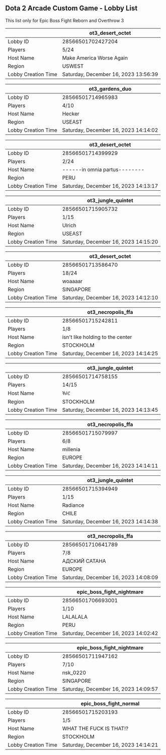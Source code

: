 ## Dota 2 Arcade Custom Game - Lobby List

This list only for Epic Boss Fight Reborn and Overthrow 3

|  | ot3_desert_octet |
| ------ | ------ |
| Lobby ID | 28566501702427204 |
| Players | 5/24 |
| Host Name | Make America Worse Again |
| Region | USWEST |
| Lobby Creation Time | Saturday, December 16, 2023 13:56:39 |


|  | ot3_gardens_duo |
| ------ | ------ |
| Lobby ID | 28566501714965983 |
| Players | 4/10 |
| Host Name | Hecker |
| Region | USEAST |
| Lobby Creation Time | Saturday, December 16, 2023 14:14:02 |


|  | ot3_desert_octet |
| ------ | ------ |
| Lobby ID | 28566501714399929 |
| Players | 2/24 |
| Host Name | ------in omnia partus-------- |
| Region | PERU |
| Lobby Creation Time | Saturday, December 16, 2023 14:13:17 |


|  | ot3_jungle_quintet |
| ------ | ------ |
| Lobby ID | 28566501715905732 |
| Players | 1/15 |
| Host Name | Ulrich |
| Region | USEAST |
| Lobby Creation Time | Saturday, December 16, 2023 14:15:20 |


|  | ot3_desert_octet |
| ------ | ------ |
| Lobby ID | 28566501713586470 |
| Players | 18/24 |
| Host Name | woaaaar |
| Region | SINGAPORE |
| Lobby Creation Time | Saturday, December 16, 2023 14:12:10 |


|  | ot3_necropolis_ffa |
| ------ | ------ |
| Lobby ID | 28566501715242811 |
| Players | 1/8 |
| Host Name | isn't like holding to the center |
| Region | STOCKHOLM |
| Lobby Creation Time | Saturday, December 16, 2023 14:14:25 |


|  | ot3_jungle_quintet |
| ------ | ------ |
| Lobby ID | 28566501714758155 |
| Players | 14/15 |
| Host Name | ꃥꈤꊐ |
| Region | STOCKHOLM |
| Lobby Creation Time | Saturday, December 16, 2023 14:13:45 |


|  | ot3_necropolis_ffa |
| ------ | ------ |
| Lobby ID | 28566501715079997 |
| Players | 6/8 |
| Host Name | millenia |
| Region | EUROPE |
| Lobby Creation Time | Saturday, December 16, 2023 14:14:11 |


|  | ot3_jungle_quintet |
| ------ | ------ |
| Lobby ID | 28566501715394949 |
| Players | 1/15 |
| Host Name | Radiance |
| Region | CHILE |
| Lobby Creation Time | Saturday, December 16, 2023 14:14:38 |


|  | ot3_necropolis_ffa |
| ------ | ------ |
| Lobby ID | 28566501710641789 |
| Players | 7/8 |
| Host Name | АДСКИЙ САТАНА |
| Region | EUROPE |
| Lobby Creation Time | Saturday, December 16, 2023 14:08:09 |


|  | epic_boss_fight_nightmare |
| ------ | ------ |
| Lobby ID | 28566501706693001 |
| Players | 1/10 |
| Host Name | LALALALA |
| Region | PERU |
| Lobby Creation Time | Saturday, December 16, 2023 14:02:42 |


|  | epic_boss_fight_nightmare |
| ------ | ------ |
| Lobby ID | 28566501711947162 |
| Players | 7/10 |
| Host Name | nsk_0220 |
| Region | SINGAPORE |
| Lobby Creation Time | Saturday, December 16, 2023 14:09:57 |


|  | epic_boss_fight_normal |
| ------ | ------ |
| Lobby ID | 28566501715203193 |
| Players | 1/5 |
| Host Name | WHAT THE FUCK IS THAT!? |
| Region | STOCKHOLM |
| Lobby Creation Time | Saturday, December 16, 2023 14:14:21 |


